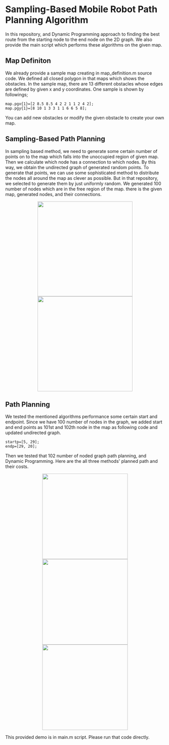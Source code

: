 # Sampling-Based Mobile Robot Path Planning Algorithm 

In this repository, and Dynamic Programming approach to finding the best route from the starting node to the end node on the 2D graph. We also provide the main script which performs these algorithms on the given map.

## Map Definiton
We already provide a sample map creating in map_definition.m source code. We defined all closed polygon in that maps which shows the obstacles. In the sample map, there are 13 different obstacles whose edges are defined by given x and y coordinates. One sample is shown by followings;
```
map.pgx{1}=[2 8.5 8.5 4 2 2 1 1 2 4 2];
map.pgy{1}=[8 10 1 3 3 1 1 6 6 5 8];
```
You can add new obstacles or modify the given obstacle to create your own map. 

## Sampling-Based Path Planning
In sampling based method, we need to generate some certain number of points on to the map which falls into the unoccupied region of given map. Then we calculate which node has a connection to which nodes. By this way, we obtain the undirected graph of generated random points. To generate that points, we can use some sophisticated method to distribute the nodes all around the map as clever as possible. But in that repository, we selected to generate them by just uniformly random. We generated 100 number of nodes which are in the free region of the map. there is the given map, generated nodes, and their connections.

<p align="center">
  <img src="Output/map.jpg" width="300"/>  
  <img src="Output/map_nodes.jpg" width="300"/>  
</p>

## Path Planning

We tested the mentioned algorithms performance some certain start and endpoint. Since we have 100 number of nodes in the graph, we added start and end points as 101st and 102th node in the map as following code and updated undirected graph.

```
startp=[5, 29];
endp=[29, 20];
```
Then we tested that 102 number of noded graph path planning, and Dynamic Programming. Here are the all three methods' planned path and their costs.

<p align="center">
  <img src="Output/astar.jpg" width="270"/>  
  <img src="Output/dijkstra.jpg" width="270"/>  
  <img src="Output/dynamic.jpg" width="270"/> 
</p>

This provided demo is in main.m script. Please run that code directly.
